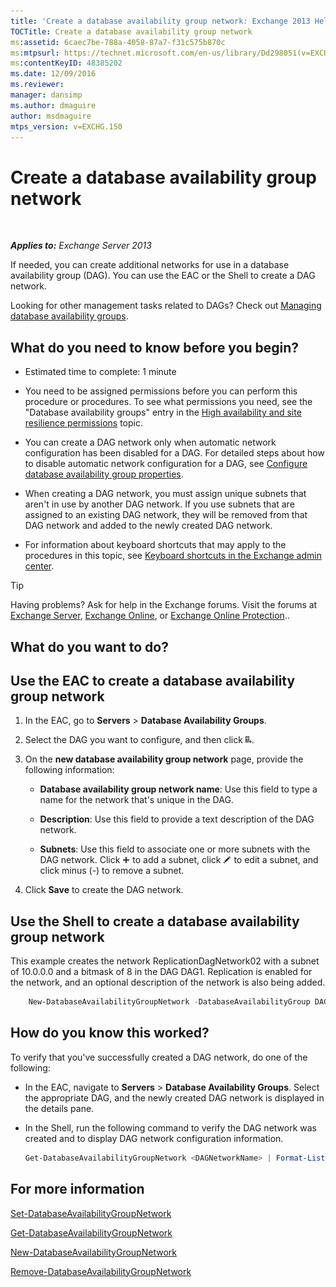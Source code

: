 ```yaml
---
title: 'Create a database availability group network: Exchange 2013 Help'
TOCTitle: Create a database availability group network
ms:assetid: 6caec7be-788a-4058-87a7-f31c575b870c
ms:mtpsurl: https://technet.microsoft.com/en-us/library/Dd298051(v=EXCHG.150)
ms:contentKeyID: 48385202
ms.date: 12/09/2016
ms.reviewer: 
manager: dansimp
ms.author: dmaguire
author: msdmaguire
mtps_version: v=EXCHG.150
---
```


# Create a database availability group network

 

_**Applies to:** Exchange Server 2013_

If needed, you can create additional networks for use in a database availability group (DAG). You can use the EAC or the Shell to create a DAG network.

Looking for other management tasks related to DAGs? Check out [Managing database availability groups](managing-database-availability-groups-exchange-2013-help.md).

## What do you need to know before you begin?

  - Estimated time to complete: 1 minute

  - You need to be assigned permissions before you can perform this procedure or procedures. To see what permissions you need, see the "Database availability groups" entry in the [High availability and site resilience permissions](high-availability-and-site-resilience-permissions-exchange-2013-help.md) topic.

  - You can create a DAG network only when automatic network configuration has been disabled for a DAG. For detailed steps about how to disable automatic network configuration for a DAG, see [Configure database availability group properties](configure-database-availability-group-properties-exchange-2013-help.md).

  - When creating a DAG network, you must assign unique subnets that aren't in use by another DAG network. If you use subnets that are assigned to an existing DAG network, they will be removed from that DAG network and added to the newly created DAG network.

  - For information about keyboard shortcuts that may apply to the procedures in this topic, see [Keyboard shortcuts in the Exchange admin center](keyboard-shortcuts-in-the-exchange-admin-center-2013-help.md).

> [!TIP]
> Having problems? Ask for help in the Exchange forums. Visit the forums at <A href="https://go.microsoft.com/fwlink/p/?linkid=60612">Exchange Server</A>, <A href="https://go.microsoft.com/fwlink/p/?linkid=267542">Exchange Online</A>, or <A href="https://go.microsoft.com/fwlink/p/?linkid=285351">Exchange Online Protection</A>..

## What do you want to do?

## Use the EAC to create a database availability group network

1. In the EAC, go to **Servers** \> **Database Availability Groups**.

2. Select the DAG you want to configure, and then click ![Add DAG network](images/Dd298051.befcdc4e-7f7a-451d-a0a8-608c79f5d186(EXCHG.150).gif "Add DAG network").

3. On the **new database availability group network** page, provide the following information:

      - **Database availability group network name**: Use this field to type a name for the network that's unique in the DAG.

      - **Description**: Use this field to provide a text description of the DAG network.

      - **Subnets**: Use this field to associate one or more subnets with the DAG network. Click ![Add Icon](images/JJ218640.c1e75329-d6d7-4073-a27d-498590bbb558(EXCHG.150).gif "Add Icon") to add a subnet, click ![Edit icon](images/JJ218640.6f53ccb2-1f13-4c02-bea0-30690e6ea71d(EXCHG.150).gif "Edit icon") to edit a subnet, and click minus (-) to remove a subnet.

4. Click **Save** to create the DAG network.

## Use the Shell to create a database availability group network

This example creates the network ReplicationDagNetwork02 with a subnet of 10.0.0.0 and a bitmask of 8 in the DAG DAG1. Replication is enabled for the network, and an optional description of the network is also being added.

```powershell
    New-DatabaseAvailabilityGroupNetwork -DatabaseAvailabilityGroup DAG1 -Name ReplicationDagNetwork02 -Description "Replication network 2" -Subnets 10.0.0.0/8 -ReplicationEnabled:$True
```

## How do you know this worked?

To verify that you've successfully created a DAG network, do one of the following:

  - In the EAC, navigate to **Servers** \> **Database Availability Groups**. Select the appropriate DAG, and the newly created DAG network is displayed in the details pane.

  - In the Shell, run the following command to verify the DAG network was created and to display DAG network configuration information.

    ```powershell
    Get-DatabaseAvailabilityGroupNetwork <DAGNetworkName> | Format-List
    ```

## For more information

[Set-DatabaseAvailabilityGroupNetwork](https://technet.microsoft.com/en-us/library/dd298008\(v=exchg.150\))

[Get-DatabaseAvailabilityGroupNetwork](https://technet.microsoft.com/en-us/library/dd297938\(v=exchg.150\))

[New-DatabaseAvailabilityGroupNetwork](https://technet.microsoft.com/en-us/library/dd335225\(v=exchg.150\))

[Remove-DatabaseAvailabilityGroupNetwork](https://technet.microsoft.com/en-us/library/dd298131\(v=exchg.150\))
